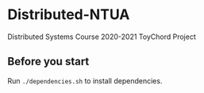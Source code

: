 # Distributed-NTUA
Distributed Systems Course 2020-2021 ToyChord Project



## Before you start
Run `./dependencies.sh` to install dependencies.
